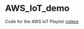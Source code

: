 # AWS_IoT_demo
Code for the AWS IoT Playlist [videos](https://www.youtube.com/playlist?list=PLRBkbp6t5gM2T1kIhFBQObXWWb7L8Me_F)